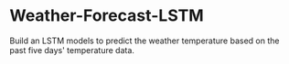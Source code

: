 # Weather-Forecast-LSTM
Build an LSTM models to predict the weather temperature based on the past five days' temperature data.